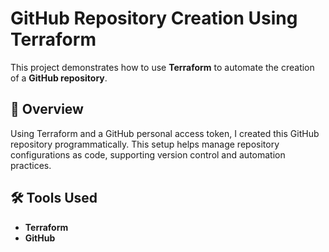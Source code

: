 # GitHub Repository Creation Using Terraform

This project demonstrates how to use **Terraform** to automate the creation of a **GitHub repository**.

## 📘 Overview

Using Terraform and a GitHub personal access token, I created this GitHub repository programmatically. This setup helps manage repository configurations as code, supporting version control and automation practices.

## 🛠️ Tools Used

- **Terraform**
- **GitHub**

